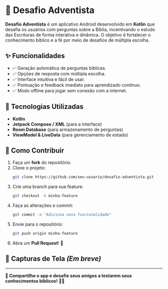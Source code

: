 # 📖 Desafio Adventista

**Desafio Adventista** é um aplicativo Android desenvolvido em **Kotlin** que desafia os usuários com perguntas sobre a Bíblia, incentivando o estudo das Escrituras de forma interativa e dinâmica. O objetivo é fortalecer o conhecimento bíblico e a fé por meio de desafios de múltipla escolha.

## ✨ Funcionalidades
- ✅ Geração automática de perguntas bíblicas.
- ✅ Opções de resposta com múltipla escolha.
- ✅ Interface intuitiva e fácil de usar.
- ✅ Pontuação e feedback imediato para aprendizado contínuo.
- ✅ Modo offline para jogar sem conexão com a internet.

## 🚀 Tecnologias Utilizadas
- **Kotlin**
- **Jetpack Compose / XML** (para a interface)
- **Room Database** (para armazenamento de perguntas)
- **ViewModel & LiveData** (para gerenciamento de estado)

## 📌 Como Contribuir
1. Faça um **fork** do repositório.
2. Clone o projeto:
   ```bash
   git clone https://github.com/seu-usuario/desafio-adventista.git
   ```
3. Crie uma branch para sua feature:
   ```bash
   git checkout -b minha-feature
   ```
4. Faça as alterações e commit:
   ```bash
   git commit -m "Adiciona nova funcionalidade"
   ```
5. Envie para o repositório:
   ```bash
   git push origin minha-feature
   ```
6. Abra um **Pull Request**! 🚀

## 📱 Capturas de Tela *(Em breve)*

---

**📢 Compartilhe o app e desafie seus amigos a testarem seus conhecimentos bíblicos!** 🙏✨
